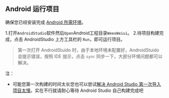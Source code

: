 ## Android 运行项目

确保您已经安装完成 [Android 所需环境](http://weiui.cc/#/start/create?id=android-%E8%BF%90%E8%A1%8C%E9%A1%B9%E7%9B%AE)。

1.打开`AndroidStudio`软件然后`Open`Android工程目录`WeexWeiui`。
2.待项目构建完成，点击 AndroidStudio 上方工具栏的 `Run`，即可运行项目。

> 第一次打开 AndroidStuido 时，由于本地环境未配置好，AndroidStuido 会提示错误，按照 IDE 提示，点击 `sync` 同步一下，大部分环境问题都可以解决。

注：

* 可能您第一次构建的时间太长您也可以尝试[解决 Android Studio 第一次导入项目太慢](https://www.jianshu.com/p/ba8189146a6b)。实在不行就请耐心等待 Android Studio 自己构建完成吧
